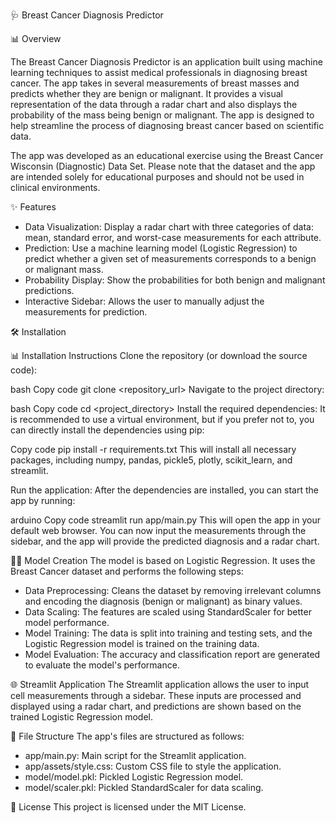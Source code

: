 🩺 Breast Cancer Diagnosis Predictor

📊 Overview

The Breast Cancer Diagnosis Predictor is an application built using machine learning techniques to assist medical professionals in diagnosing breast cancer. The app takes in several measurements of breast masses and predicts whether they are benign or malignant. It provides a visual representation of the data through a radar chart and also displays the probability of the mass being benign or malignant. The app is designed to help streamline the process of diagnosing breast cancer based on scientific data.

The app was developed as an educational exercise using the Breast Cancer Wisconsin (Diagnostic) Data Set. Please note that the dataset and the app are intended solely for educational purposes and should not be used in clinical environments.

✨ Features
  - Data Visualization: Display a radar chart with three categories of data: mean, standard error, and worst-case measurements for each attribute.
  - Prediction: Use a machine learning model (Logistic Regression) to predict whether a given set of measurements corresponds to a benign or malignant mass.
  - Probability Display: Show the probabilities for both benign and malignant predictions.
  - Interactive Sidebar: Allows the user to manually adjust the measurements for prediction.

🛠️ Installation
    
📊 Installation Instructions
Clone the repository (or download the source code):

bash
Copy code
git clone <repository_url>
Navigate to the project directory:

bash
Copy code
cd <project_directory>
Install the required dependencies: It is recommended to use a virtual environment, but if you prefer not to, you can directly install the dependencies using pip:

Copy code
pip install -r requirements.txt
This will install all necessary packages, including numpy, pandas, pickle5, plotly, scikit_learn, and streamlit.

Run the application: After the dependencies are installed, you can start the app by running:

arduino
Copy code
streamlit run app/main.py
This will open the app in your default web browser. You can now input the measurements through the sidebar, and the app will provide the predicted diagnosis and a radar chart.




🧑‍💻 Model Creation
    The model is based on Logistic Regression. It uses the Breast Cancer dataset and performs the following steps:

- Data Preprocessing: Cleans the dataset by removing irrelevant columns and encoding the diagnosis (benign or malignant) as binary values.
- Data Scaling: The features are scaled using StandardScaler for better model performance.
- Model Training: The data is split into training and testing sets, and the Logistic Regression model is trained on the training data.
- Model Evaluation: The accuracy and classification report are generated to evaluate the model's performance.

🌐 Streamlit Application
    The Streamlit application allows the user to input cell measurements through a sidebar. These inputs are processed and displayed using a radar chart, and predictions are shown based on the trained Logistic Regression model.

📁 File Structure
    The app's files are structured as follows:

- app/main.py: Main script for the Streamlit application.
- app/assets/style.css: Custom CSS file to style the application.
- model/model.pkl: Pickled Logistic Regression model.
- model/scaler.pkl: Pickled StandardScaler for data scaling.

📜 License
    This project is licensed under the MIT License.
